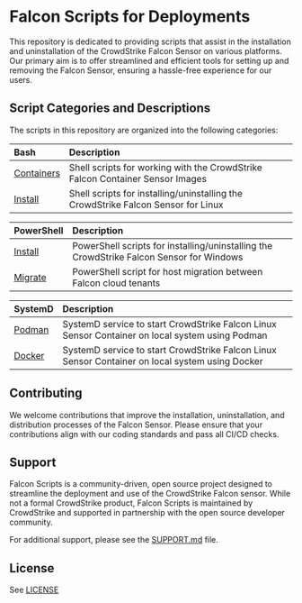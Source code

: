 # Falcon Scripts for Deployments

This repository is dedicated to providing scripts that assist in the installation and uninstallation of the CrowdStrike Falcon Sensor on various platforms. Our primary aim is to offer streamlined and efficient tools for setting up and removing the Falcon Sensor, ensuring a hassle-free experience for our users.

## Script Categories and Descriptions

The scripts in this repository are organized into the following categories:

| Bash | Description |
|:-|:-|
| [Containers](bash/containers) | Shell scripts for working with the CrowdStrike Falcon Container Sensor Images |
| [Install](bash/install) | Shell scripts for installing/uninstalling the CrowdStrike Falcon Sensor for Linux |

| PowerShell | Description |
|:-|:-|
| [Install](powershell/install) | PowerShell scripts for installing/uninstalling the CrowdStrike Falcon Sensor for Windows |
| [Migrate](powershell/migrate) | PowerShell script for host migration between Falcon cloud tenants |

| SystemD | Description |
|:-|:-|
| [Podman](systemd/podman) | SystemD service to start CrowdStrike Falcon Linux Sensor Container on local system using Podman |
| [Docker](systemd/docker) | SystemD service to start CrowdStrike Falcon Linux Sensor Container on local system using Docker |

## Contributing

We welcome contributions that improve the installation, uninstallation, and distribution processes of the Falcon Sensor. Please ensure that your contributions align with our coding standards and pass all CI/CD checks.

## Support

Falcon Scripts is a community-driven, open source project designed to streamline the deployment and use of the CrowdStrike Falcon sensor. While not a formal CrowdStrike product, Falcon Scripts is maintained by CrowdStrike and supported in partnership with the open source developer community.

For additional support, please see the [SUPPORT.md](SUPPORT.md) file.

## License

See [LICENSE](LICENSE)
